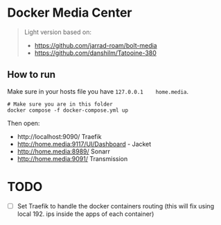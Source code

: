 # Docker Media Center

> Light version based on:
> - https://github.com/jarrad-roam/bolt-media
> - https://github.com/danshilm/Tatooine-380

## How to run

Make sure in your hosts file you have `127.0.0.1	home.media`.

```shell
# Make sure you are in this folder
docker compose -f docker-compose.yml up
```

Then open:

- http://localhost:9090/ Traefik
- http://home.media:9117/UI/Dashboard - Jacket
- http://home.media:8989/ Sonarr
- http://home.media:9091/ Transmission

# TODO

- [ ] Set Traefik to handle the docker containers routing (this will fix using local 192. ips inside the apps of each container)
